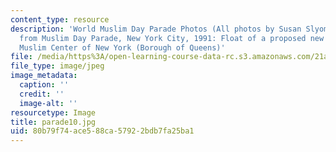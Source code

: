 ```yaml
---
content_type: resource
description: 'World Muslim Day Parade Photos (All photos by Susan Slyomovics): Photos
  from Muslim Day Parade, New York City, 1991: Float of a proposed new building, the
  Muslim Center of New York (Borough of Queens)'
file: /media/https%3A/open-learning-course-data-rc.s3.amazonaws.com/21a-453-anthropology-of-the-middle-east-spring-2004/80b79f74ace588ca57922bdb7fa25ba1_parade10.jpg
file_type: image/jpeg
image_metadata:
  caption: ''
  credit: ''
  image-alt: ''
resourcetype: Image
title: parade10.jpg
uid: 80b79f74-ace5-88ca-5792-2bdb7fa25ba1
---
```


